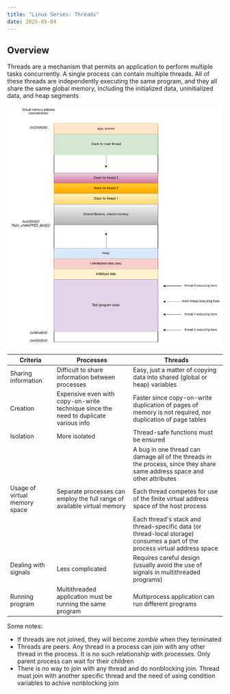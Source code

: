 ```yaml
---
title: "Linux Series: Threads"
date: 2025-05-04
---
```


## Overview

Threads are a mechanism that permits an application to perform multiple tasks concurrently. A single
process can contain multiple threads. All of these threads are independently executing the same
program, and they all share the same global memory, including the initialized data, uninitialized
data, and heap segments

![Threads Overview](https://raw.githubusercontent.com/da0p/GithubPage/main/docs/assets/threads_overview.drawio.png)

| Criteria                      | Processes                                                                            | Threads                                                                                                                     |
| ----------------------------- | ------------------------------------------------------------------------------------ | --------------------------------------------------------------------------------------------------------------------------- |
| Sharing information           | Difficult to share information between processes                                     | Easy, just a matter of copying data into shared (global or heap) variables                                                  |
| Creation                      | Expensive even with copy-on-write technique since the need to duplicate various info | Faster since copy-on-write duplication of pages of memory is not required, nor duplication of page tables                   |
| Isolation                     | More isolated                                                                        | Thread-safe functions must be ensured                                                                                       |
|                               |                                                                                      | A bug in one thread can damage all of the threads in the process, since they share same address space and other attributes  |
| Usage of virtual memory space | Separate processes can employ the full range of available virtual memory             | Each thread competes for use of the finite virtual address space of the host process                                        |
|                               |                                                                                      | Each thread's stack and thread-specific data (or thread-local storage) consumes a part of the process virtual address space |
| Dealing with signals          | Less complicated                                                                     | Requires careful design (usually avoid the use of signals in multithreaded programs)                                        |
| Running program               | Multithreaded application must be running the same program                           | Multiprocess application can run different programs                                                                         |

Some notes:

- If threads are not joined, they will become _zombie_ when they terminated 
- Threads are peers. Any thread in a process can join with any other thread in the process. It is
  no such relationship with processes. Only parent process can wait for their children
- There is no way to join with any thread and do nonblocking join. Thread must join with another
  specific thread and the need of using condition variables to achive nonblocking join